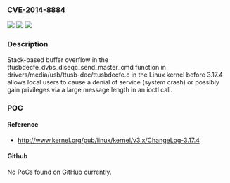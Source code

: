 ### [CVE-2014-8884](https://cve.mitre.org/cgi-bin/cvename.cgi?name=CVE-2014-8884)
![](https://img.shields.io/static/v1?label=Product&message=n%2Fa&color=blue)
![](https://img.shields.io/static/v1?label=Version&message=n%2Fa&color=blue)
![](https://img.shields.io/static/v1?label=Vulnerability&message=n%2Fa&color=brighgreen)

### Description

Stack-based buffer overflow in the ttusbdecfe_dvbs_diseqc_send_master_cmd function in drivers/media/usb/ttusb-dec/ttusbdecfe.c in the Linux kernel before 3.17.4 allows local users to cause a denial of service (system crash) or possibly gain privileges via a large message length in an ioctl call.

### POC

#### Reference
- http://www.kernel.org/pub/linux/kernel/v3.x/ChangeLog-3.17.4

#### Github
No PoCs found on GitHub currently.

